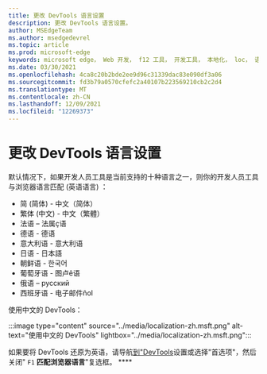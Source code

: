 ```yaml
---
title: 更改 DevTools 语言设置
description: 更改 DevTools 语言设置。
author: MSEdgeTeam
ms.author: msedgedevrel
ms.topic: article
ms.prod: microsoft-edge
keywords: microsoft edge， Web 开发， f12 工具， 开发工具， 本地化， loc， 语言
ms.date: 03/30/2021
ms.openlocfilehash: 4ca8c20b2bde2ee9d96c31339dac83e090df3a06
ms.sourcegitcommit: fd3b79a0570cfefc2a40107b223569210cb2c2d4
ms.translationtype: MT
ms.contentlocale: zh-CN
ms.lasthandoff: 12/09/2021
ms.locfileid: "12269373"
---
```

# <a name="change-devtools-language-settings"></a>更改 DevTools 语言设置

默认情况下，如果开发人员工具是当前支持的十种语言之一，则你的开发人员工具与浏览器语言匹配 (英语语言) ：

* 简 (简体) - &#20013;&#25991;&#65288;&#31616;&#20307;&#65289;
* 繁体 (中文) - &#20013;&#25991;&#65288;&#32321;&#39636;&#65289;
* 法语 – 法属&#231;语
* 德语 - 德语
* 意大利语 - 意大利语
* 日语 - &#26085;&#26412;&#35486;
* 朝鲜语 - &#54620;&#44397;&#50612;
* 葡萄牙语 - 图卢&#234;语
* 俄语 – &#1088;&#1091;&#1089;&#1089;&#1082;&#1080;&#1081;
* 西班牙语 - 电子邮件&#241;ol

使用中文的 DevTools：

:::image type="content" source="../media/localization-zh.msft.png" alt-text="使用中文的 DevTools" lightbox="../media/localization-zh.msft.png":::

如果要将 DevTools 还原为英语，请导航[到"DevTools](./index.md#settings)设置或选择"首选项"，然后关闭" `F1` **匹配浏览器语言**"复选框。 ****
